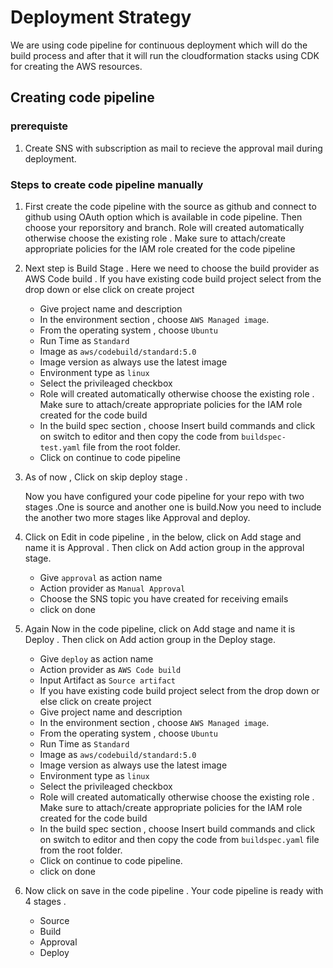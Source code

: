 # Deployment Strategy

We are using code pipeline for continuous deployment which will do the build process and after that it will run the cloudformation stacks using CDK for creating the AWS resources.

## Creating code pipeline

### prerequiste

1. Create SNS with subscription as mail to recieve the approval mail during deployment.

### Steps to create code pipeline manually

1. First create the code pipeline with the source as github and connect to github using OAuth option which is available in code pipeline. Then choose your reporsitory and branch. Role will created automatically otherwise choose the existing role . Make sure to  attach/create appropriate policies for the IAM role created for the code pipeline

2. Next step is Build Stage . Here we need to choose the build provider as AWS Code build . If you have existing code build project select from the drop down or else click on create project  

    * Give project name and description
    * In the environment section , choose `AWS Managed image`.
    * From the operating system , choose `Ubuntu`
    * Run Time as `Standard`
    * Image as `aws/codebuild/standard:5.0`
    * Image version as always use the latest image
    * Environment type as `linux`
    * Select the privileaged checkbox
    *  Role will created automatically otherwise choose the existing role . Make sure to  attach/create appropriate policies for the IAM role created for the code build
    * In the build spec section , choose Insert build commands and click on switch to editor and then copy the code from `buildspec-test.yaml` file from the root folder.
    * Click on continue to code pipeline

3. As of now , Click on skip deploy stage .

    Now you have configured your code pipeline for your repo with two stages .One is source and another one is build.Now you need to include the another two more stages like Approval and deploy.

4. Click on Edit in code pipeline , in the below, click on Add stage and name it is Approval . Then click on Add action group  in the approval stage.
    
    * Give `approval` as action name
    * Action provider as `Manual Approval`
    * Choose the SNS topic you have created for receiving emails
    * click on done

5. Again Now in the code pipeline, click on Add stage and name it is Deploy . Then click on Add action group  in the Deploy stage.

    * Give `deploy` as action name
    * Action provider as `AWS Code build`
    * Input Artifact as `Source artifact`
    * If you have existing code build project select from the drop down or else click on create project  
    * Give project name and description
    * In the environment section , choose `AWS Managed image`.
    * From the operating system , choose `Ubuntu`
    * Run Time as `Standard`
    * Image as `aws/codebuild/standard:5.0`
    * Image version as always use the latest image
    * Environment type as `linux`
    * Select the privileaged checkbox
    *  Role will created automatically otherwise choose the existing role . Make sure to  attach/create appropriate policies for the IAM role created for the code build
    * In the build spec section , choose Insert build commands and click on switch to editor and then copy the code from `buildspec.yaml` file from the root folder.
    * Click on continue to code pipeline.
    * click on done
6. Now click on save in the code pipeline . Your code pipeline is ready with 4 stages .

    - Source
    - Build
    - Approval
    - Deploy